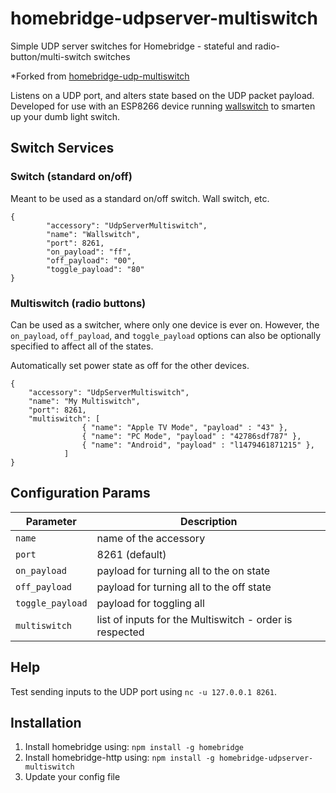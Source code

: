 # homebridge-udpserver-multiswitch
Simple UDP server switches for Homebridge - stateful and radio-button/multi-switch switches

*Forked from [homebridge-udp-multiswitch](https://github.com/nitaybz/homebridge-udp-multiswitch)

Listens on a UDP port, and alters state based on the UDP packet payload. Developed for use
with an ESP8266 device running [wallswitch](https://github.com/satoshinm/wallswitch) to
smarten up your dumb light switch.

## Switch Services

### Switch (standard on/off)
Meant to be used as a standard on/off switch. Wall switch, etc.

```
{
        "accessory": "UdpServerMultiswitch",
        "name": "Wallswitch",
        "port": 8261,
        "on_payload": "ff",
        "off_payload": "00",
        "toggle_payload": "80"
}
```

### Multiswitch (radio buttons)
Can be used as a switcher, where only one device is ever on. However,
the `on_payload`, `off_payload`, and `toggle_payload` options can also be
optionally specified to affect all of the states.

Automatically set power state as off for the other devices.

```
{
    "accessory": "UdpServerMultiswitch",
    "name": "My Multiswitch",
    "port": 8261,
    "multiswitch": [
                { "name": "Apple TV Mode", "payload" : "43" },
                { "name": "PC Mode", "payload" : "42786sdf787" },
                { "name": "Android", "payload" : "l1479461871215" },
            ]
}
```

## Configuration Params

|             Parameter            |                       Description                       |
| -------------------------------- | ------------------------------------------------------- |
| `name`                           | name of the accessory                                   |
| `port`                           | 8261 (default)                                          |
| `on_payload`                     | payload for turning all to the on state                 |
| `off_payload`                    | payload for turning all to the off state                |
| `toggle_payload`                 | payload for toggling all                                |
| `multiswitch`                    | list of inputs for the Multiswitch - order is respected |

## Help

Test sending inputs to the UDP port using `nc -u 127.0.0.1 8261`.

## Installation

1. Install homebridge using: `npm install -g homebridge`
2. Install homebridge-http using: `npm install -g homebridge-udpserver-multiswitch`
3. Update your config file
